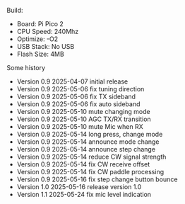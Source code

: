 Build:
 * Board: Pi Pico 2
 * CPU Speed: 240Mhz
 * Optimize: -O2
 * USB Stack: No USB
 * Flash Size: 4MB

Some history
 * Version 0.9 2025-04-07 initial release
 * Version 0.9 2025-05-06 fix tuning direction
 * Version 0.9 2025-05-06 fix TX sideband
 * Version 0.9 2025-05-06 fix auto sideband
 * Version 0.9 2025-05-10 mute changing mode
 * Version 0.9 2025-05-10 AGC TX/RX transition
 * Version 0.9 2025-05-10 mute Mic when RX
 * Version 0.9 2025-05-14 long press, change mode
 * Version 0.9 2025-05-14 announce mode change
 * Version 0.9 2025-05-14 announce step change
 * Version 0.9 2025-05-14 reduce CW signal strength
 * Version 0.9 2025-05-14 fix CW receive offset
 * Version 0.9 2025-05-14 fix CW paddle processing
 * Version 0.9 2025-05-16 fix step change button bounce
 * Version 1.0 2025-05-16 release version 1.0
 * Version 1.1 2025-05-24 fix mic level indication

